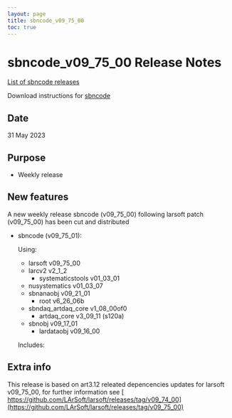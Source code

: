 ```yaml
---
layout: page
title: sbncode_v09_75_00
toc: true
---
```


sbncode_v09_75_00 Release Notes
=======================================================================================

[List of sbncode releases](https://sbnsoftware.github.io/AnalysisInfrastructure/ReleaseManagement/Releases/List_of_SBN_code_releases)

Download instructions for [sbncode]()

Date
---------------------------------------------------
31 May 2023

Purpose
---------------------------------------------------
* Weekly release

New features
---------------------------------------------------
A new weekly release sbncode (v09_75_00) following larsoft patch (v09_75_00) has been cut and distributed

* sbncode (v09_75_01):
  
  Using:
  * larsoft                 v09_75_00 
  *	larcv2                  v2_1_2	
	* systematicstools        v01_03_01
  * nusystematics           v01_03_07 
  * sbnanaobj               v09_21_01
    *	root        v6_26_06b 
  * sbndaq_artdaq_core      v1_08_00of0 
    * artdaq_core v3_09_11 (s120a)
  * sbnobj                  v09_17_01 
    * lardataobj v09_16_00

  Includes:
 
  
Extra info
---------------------------------------------------
This release is based on art3.12 releated depencencies updates for larsoft v09_75_00, for further information see
[ https://github.com/LArSoft/larsoft/releases/tag/v09_74_00](https://github.com/LArSoft/larsoft/releases/tag/v09_75_00)

